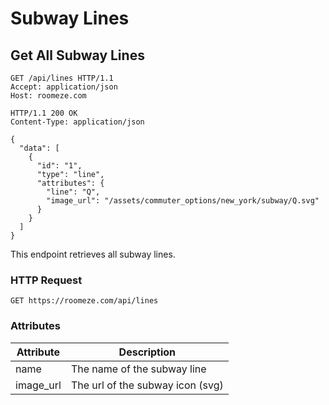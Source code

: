 # Subway Lines

## Get All Subway Lines

```http
GET /api/lines HTTP/1.1
Accept: application/json
Host: roomeze.com
```
```http
HTTP/1.1 200 OK
Content-Type: application/json

{
  "data": [
    {
      "id": "1",
      "type": "line",
      "attributes": {
        "line": "Q",
        "image_url": "/assets/commuter_options/new_york/subway/Q.svg"
      }
    }
  ]
}
```

This endpoint retrieves all subway lines.

### HTTP Request

`GET https://roomeze.com/api/lines`

### Attributes

Attribute | Description
--------- | -----------
name      | The name of the subway line
image_url | The url of the subway icon (svg)
